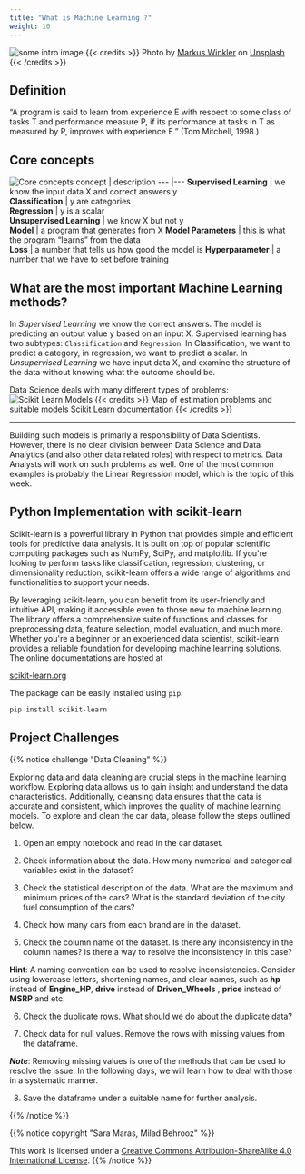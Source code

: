 ```yaml
---
title: "What is Machine Learning ?"
weight: 10
---
```


![some intro image](/images/machine_learning.png)
{{< credits >}}
Photo by <a href="https://unsplash.com/@markuswinkler">Markus Winkler</a> on <a href="https://unsplash.com/photos/f57lx37DCM4">Unsplash</a>
{{< /credits >}}



## Definition
“A program is said to learn from experience E with respect to some class of tasks T and performance measure P, if its performance at tasks in T as measured by P, improves with experience E.”
(Tom Mitchell, 1998.)

## Core concepts


![Core concepts](/images/core_concepts.png)
concept   |  description
---          |---
**Supervised Learning**      |   we know the input data X and correct answers y  
**Classification**     |  y are categories   
**Regression**    |  y is a scalar   
**Unsupervised Learning**    |  we know X but not y   
**Model**      |     a program that generates from X
**Model Parameters**        |  this is what the program “learns” from the data  
**Loss**   |   a number that tells us how good the model is
**Hyperparameter**  |  a number that we have to set before training

## What are the most important Machine Learning methods?

In *Supervised Learning* we know the correct answers. The model is predicting an output value y based on an input X.
Supervised learning has two subtypes: `Classification` and `Regression`. In Classification, we want to predict a category, in regression, we want to predict a scalar.
In *Unsupervised Learning* we have input data X, and examine the structure of the data without knowing what the outcome should be.




Data Science deals with many different types of problems:
![Scikit Learn Models](/images/scikit_learn_models.png)
{{< credits >}}
Map of estimation problems and suitable models <a href="https://scikit-learn.org/stable/tutorial/machine_learning_map/index.html"> Scikit Learn documentation</a>
{{< /credits >}}



----------------------------------------------------------
Building such models is primarly a responsibility of Data Scientists. However, there is no clear division between Data Science and Data Analytics (and also other data related roles) with respect to metrics. Data Analysts will work on such problems as well. One of the most common examples is probably the Linear Regression model, which is the topic of this week. 


## Python Implementation with scikit-learn

 Scikit-learn is a powerful library in Python that provides simple and efficient tools for predictive data analysis. It is built on top of popular scientific computing packages such as NumPy, SciPy, and matplotlib. If you're looking to perform tasks like classification, regression, clustering, or dimensionality reduction, scikit-learn offers a wide range of algorithms and functionalities to support your needs.

By leveraging scikit-learn, you can benefit from its user-friendly and intuitive API, making it accessible even to those new to machine learning. The library offers a comprehensive suite of functions and classes for preprocessing data, feature selection, model evaluation, and much more. Whether you're a beginner or an experienced data scientist, scikit-learn provides a reliable foundation for developing machine learning solutions. The online documentations are hosted at 

 [scikit-learn.org](https://scikit-learn.org/)

 The package can be easily installed using `pip`:

```python
pip install scikit-learn
```

## Project Challenges

{{% notice challenge "Data Cleaning" %}}

Exploring data and data cleaning are crucial steps in the machine learning workflow. Exploring data allows us to gain insight and understand the data characteristics. Additionally, cleansing data ensures that the data is accurate and consistent, which improves the quality of machine learning models. To explore and clean the car data, please follow the steps outlined below.

1. Open an empty notebook and read in the car dataset.

2. Check information about the data. How many numerical and categorical variables exist in the dataset?

3. Check the statistical description of the data. What are the maximum and minimum prices of the cars? What is the standard deviation of the city fuel consumption of the cars?

4. Check how many cars from each brand are in the dataset.

5. Check the column name of the dataset. Is there any inconsistency in the column names?  Is there a way to resolve the inconsistency in this case?

**Hint**: A naming convention can be used to resolve inconsistencies. Consider using lowercase letters, shortening names, and clear names, such as **hp** instead of **Engine_HP**, **drive** instead of **Driven_Wheels** , **price** instead of **MSRP** and etc.

6. Check the duplicate rows. What should we do about the duplicate data?

7. Check data for null values. Remove the rows with missing values from the dataframe.

***Note***: Removing missing values is one of the methods that can be used to resolve the issue. In the following days, we will learn how to deal with those in a systematic manner.


8. Save the dataframe under a suitable name for further analysis.



{{% /notice %}}






  




{{% notice copyright "Sara Maras, Milad Behrooz" %}}

This work is licensed under a [Creative Commons Attribution-ShareAlike 4.0 International License](https://creativecommons.org/licenses/by-sa/4.0/).
{{% /notice %}}